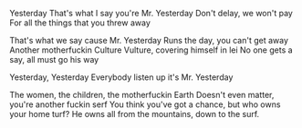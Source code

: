 Yesterday
That's what I say you're Mr. Yesterday
Don't delay, we won't pay
For all the things that you threw away

That's what we say cause Mr. Yesterday
Runs the day, you can't get away
Another motherfuckin Culture Vulture,
covering himself in lei
No one gets a say, all must go his way

Yesterday, Yesterday
Everybody listen up it's Mr. Yesterday

The women, the children, the motherfuckin Earth
Doesn't even matter, you're another fuckin serf
You think you've got a chance, but who owns your home turf?
He owns all from the mountains, down to the surf.